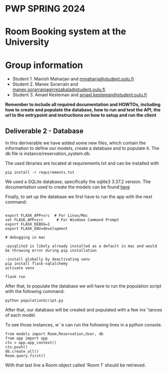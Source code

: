 # PWP SPRING 2024
# Room Booking system at the University
# Group information
* Student 1. Manish Maharjan and mmaharja@student.oulu.fi
* Student 2. Manex Sorarrain and manex.sorarrainagirrezabala@student.oulu.fi
* Student 3. Amael Kesteman and amael.kesteman@student.oulu.fi


__Remember to include all required documentation and HOWTOs, including how to create and populate the database, how to run and test the API, the url to the entrypoint and instructions on how to setup and run the client__

## Deliverable 2 - Database
In this deriverable we have added some new files, which contain the information to define our models, create a database and to populate it. The db file is instance/reservation_system.db.

The used libraries are located at requirements.txt and can be installed with

```
pip install -r requirements.txt
```
We used a SQLite database, specifically the sqlite3 3.37.2 version. The documentation used to create the models can be found [here](https://flask-sqlalchemy.palletsprojects.com/en/3.1.x/)

Finally, to set up the database we first have to run the app with the next command:
```

export FLASK_APP=src  # For Linux/Mac
set FLASK_APP=src      # For Windows Command Prompt
export FLASK_DEBUG=1
export FLASK_ENV=development

# debugging in mac

-pysqlite3 is likely already installed as a default in mac and would be throwing error during pip installation 

-install globally by deactivating venv
pip install flask-sqlalchemy
activate venv 

flask run
```
After that, to populate the database we will have to run the population script with the following command:
```
python populationScript.py 
```

After that, our database will be created and populated with a few ins``tances of each model.

To see those instances, w``e can run the following lines in a python console.
```
from models import Room,Reservation,User, db
from app import app
ctx = app.app_context()
ctx.push()
db.create_all()
Room.query.first()
```
With that last line a Room object called 'Room 1' should be retrieved.

